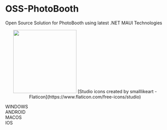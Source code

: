 # OSS-PhotoBooth

Open Source Solution for PhotoBooth using latest  .NET MAUI Technologies   
     
<p align="center">
     <img src="https://user-images.githubusercontent.com/43845783/168463615-4c02e7c6-4187-46b9-a250-c8e3583cefde.png" 
          width="200" 
          height="200"/>
     [Studio icons created by smalllikeart - Flaticon](https://www.flaticon.com/free-icons/studio)
</p>
   
    
     
WINDOWS  
ANDROID   
MACOS    
IOS       

